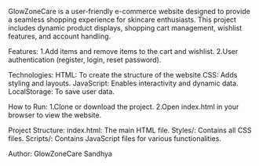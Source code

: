 
GlowZoneCare is a user-friendly e-commerce website designed to provide a seamless shopping experience for skincare enthusiasts. This project includes dynamic product displays, shopping cart management, wishlist features, and account handling.

Features:
1.Add items and remove items to the cart and wishlist.
2.User authentication (register, login, reset password).

Technologies:
HTML: To create the structure of the website
CSS: Adds styling and layouts.
JavaScript: Enables interactivity and dynamic data.
LocalStorage: To save user data.

How to Run:
1.Clone or download the project.
2.Open index.html in your browser to view the website.

Project Structure:
index.html: The main HTML file.
Styles/: Contains all CSS files.
Scripts/: Contains JavaScript files for various functionalities.

Author:
GlowZoneCare
Sandhya
